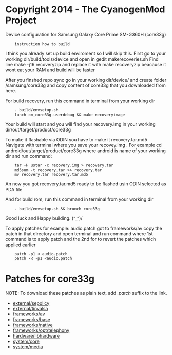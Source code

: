 Copyright 2014 - The CyanogenMod Project
===================================

Device configuration for Samsung Galaxy Core Prime SM-G360H (core33g)

		instruction how to build

I think you already set up build enviroment so I will skip this.
First go to your working dir/build/tools/device and open in gedit makerecoveries.sh
Find line 
		make -j16 recoveryzip
and replace it with
		make recoveryzip
beacause it wont eat your RAM and build will be faster


After you finshed repo sync go in your working dir/device/
and create folder /samsung/core33g and copy content of core33g
that you downloaded from here.

For build recovery, run this command in terminal from your working dir 

		. build/envsetup.sh
		lunch cm_core33g-userdebug && make recoveryimage

Your build will start and you will find your recovery.img in your working dir/out/target/product/core33g

To make it flashable via ODIN you have to make it recovery.tar.md5
Navigate with terminal where you save your recovey.img .
For example cd android/out/target/product/core33g
where android is name of your working dir
and run command:

		tar -H ustar -c recovery.img > recovery.tar
		md5sum -t recovery.tar >> recovery.tar
		mv recovery.tar recovery.tar.md5
        
An now you got recovery.tar.md5 ready to be flashed usin ODIN selected as PDA file

And for build rom, run this command in terminal from your working dir 

		. build/envsetup.sh && brunch core33g

Good luck and Happy building. (^_^)/



To apply patches 
for example:  audio.patch
 got to frameworks/av  copy the patch in that directory and open 
terminal and run command 
where 1st command is to apply patch and 
the 2nd for to revert the patches which applied earlier

		patch -p1 < audio.patch
		patch -R -p1 <audio.patch

# Patches for core33g

NOTE: To download these patches as plain text, add *.patch* suffix to the link.

* [external/sepolicy](https://github.com/ngoquang2708/android_external_sepolicy/compare/ngoquang2708:f00429df5685a46aa4f4694dab8f68d6d5645cd0...cm-13.0)
* [external/tinyalsa](https://github.com/ngoquang2708/android_external_tinyalsa/compare/ngoquang2708:2bfd5e839b369c09c549cb92030a3bc56e40afb1...cm-13.0)
* [frameworks/av](https://github.com/ngoquang2708/android_frameworks_av/compare/ngoquang2708:fbef511c958b5f1b3e015d032dcac4ed7cc84876...cm-13.0)
* [frameworks/base](https://github.com/ngoquang2708/android_frameworks_base/compare/ngoquang2708:94c32d8bd375b79fab312081b4ff801683cf84e1...cm-13.0)
* [frameworks/native](https://github.com/ngoquang2708/android_frameworks_native/compare/ngoquang2708:2a2eaab883bd243493407cce47382d372f207492...cm-13.0)
* [frameworks/opt/telephony](https://github.com/ngoquang2708/android_frameworks_opt_telephony/compare/ngoquang2708:9f4f4beef60b29a7611688bda81c78119ddedde3...cm-13.0)
* [hardware/libhardware](https://github.com/ngoquang2708/android_hardware_libhardware/compare/ngoquang2708:65ea8efbcdb83d94db3e149bf93c5ab90ab0bcf9...cm-13.0)
* [system/core](https://github.com/ngoquang2708/android_system_core/compare/ngoquang2708:5d90c85e977df6dd34443b6050db5c994570f410...cm-13.0)
* [system/media](https://github.com/ngoquang2708/android_system_media/compare/ngoquang2708:92d65f3fd2fdf37b3593ba60a50cd5f551e7f238...cm-13.0)
